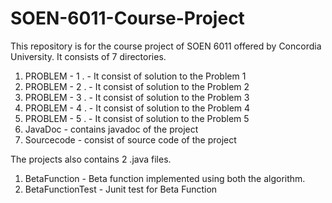 # SOEN-6011-Course-Project
This repository is for the course project of SOEN 6011 offered by Concordia University.
It consists of 7 directories.
1. PROBLEM - 1 . - It consist of solution to the Problem 1
2. PROBLEM - 2 . - It consist of solution to the Problem 2
3. PROBLEM - 3 . - It consist of solution to the Problem 3
4. PROBLEM - 4 . - It consist of solution to the Problem 4
5. PROBLEM - 5 . - It consist of solution to the Problem 5
6. JavaDoc - contains javadoc of the project
7. Sourcecode - consist of source code of the project


The projects also contains 2 .java files. 
1. BetaFunction - Beta function implemented using both the algorithm.
2. BetaFunctionTest - Junit test for Beta Function
